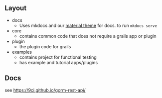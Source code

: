 
## Layout

- docs
    * Uses mkdocs and our [material theme](https://9ci.github.io/mkdocs-material-components/) for docs. to run `mkdocs serve`
- core
    * contains common code that does not require a grails app or plugin
- plugin
    * the plugin code for grails
- examples
    * contains project for functional testing
    * has example and tutorial apps/plugins

## Docs

see https://9ci.github.io/gorm-rest-api/





